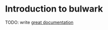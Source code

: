 # Introduction to bulwark

TODO: write [great documentation](http://jacobian.org/writing/great-documentation/what-to-write/)
